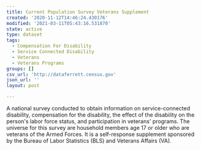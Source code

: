 ```yaml
---
title: Current Population Survey Veterans Supplement
created: '2020-11-12T14:46:24.430176'
modified: '2021-03-11T05:43:16.531870'
state: active
type: dataset
tags:
  - Compensation For Disability
  - Service Connected Disability
  - Veterans
  - Veterans Programs
groups: []
csv_url: 'http://dataferrett.census.gov'
json_url: ''
layout: post

---
```

A national survey conducted to obtain information on service-connected disability, compensation for the disability, the effect of the disability on the person's labor force status, and participation in veterans' programs.  The universe for this survey are household members age 17 or older who are veterans of the Armed Forces.  It is a self-response supplement sponsored by the Bureau of Labor Statistics (BLS) and Veterans Affairs (VA).
